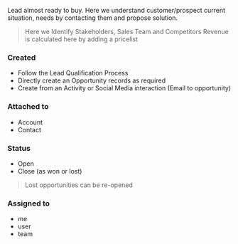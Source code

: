 Lead almost ready to buy. Here we understand customer/prospect current situation, needs by contacting them and propose solution.

>Here we Identify Stakeholders, Sales Team and Competitors
>Revenue is calculated here by adding a pricelist 

### Created
- Follow the Lead Qualification Process
- Directly create an Opportunity records as required
- Create from an Activity or Social Media interaction (Email to opportunity)

### Attached to
- Account
- Contact

### Status
- Open
- Close (as won or lost)

>Lost opportunities can be re-opened

### Assigned to
- me
- user
- team
